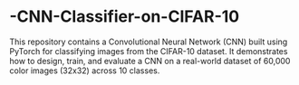 # -CNN-Classifier-on-CIFAR-10
This repository contains a Convolutional Neural Network (CNN) built using PyTorch for classifying images from the CIFAR-10 dataset. It demonstrates how to design, train, and evaluate a CNN on a real-world dataset of 60,000 color images (32x32) across 10 classes.
